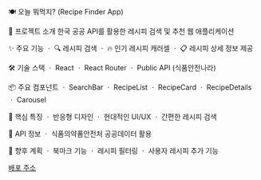 🍽️ 오늘 뭐먹지? (Recipe Finder App)

🚀 프로젝트 소개
한국 공공 API를 활용한 레시피 검색 및 추천 웹 애플리케이션

✨ 주요 기능
ㆍ 🔍 레시피 검색
ㆍ 🔥 인기 레시피 캐러셀
ㆍ 📋 레시피 상세 정보 제공

🛠 기술 스택
ㆍ React
ㆍ React Router
ㆍ Public API (식품안전나라)

📦 주요 컴포넌트
ㆍ SearchBar
ㆍ RecipeList
ㆍ RecipeCard
ㆍ RecipeDetails
ㆍ Carousel

🌟 핵심 특징
ㆍ 반응형 디자인
ㆍ 현대적인 UI/UX
ㆍ 간편한 레시피 검색

🔗 API 정보
ㆍ 식품의약품안전처 공공데이터 활용

📌 향후 계획
ㆍ 북마크 기능
ㆍ 레시피 필터링
ㆍ 사용자 레시피 추가 기능

[배포 주소](https://recipe-app-lunaping.netlify.app/)

